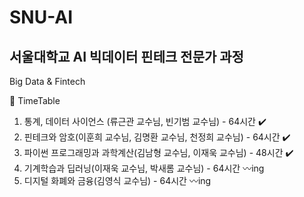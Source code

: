 # SNU-AI
## 서울대학교 AI 빅데이터 핀테크 전문가 과정
Big Data &amp; Fintech

:date: TimeTable

1. 통계, 데이터 사이언스 (류근관 교수님, 빈기범 교수님) - 64시간  :heavy_check_mark:
2. 핀테크와 암호(이훈희 교수님, 김명환 교수님, 천정희 교수님) - 64시간  :heavy_check_mark:
3. 파이썬 프로그래밍과 과학계산(김남형 교수님, 이재욱 교수님) - 48시간  :heavy_check_mark:
4. 기계학습과 딥러닝(이재욱 교수님, 박새롬 교수님)  - 64시간  :wavy_dash:ing
5. 디지털 화폐와 금융(김영식 교수님) - 64시간  :wavy_dash:ing
